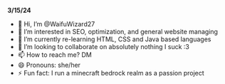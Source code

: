 **3/15/24**
- 👋 Hi, I’m @WaifuWizard27
- 👀 I’m interested in SEO, optimization, and general website managing
- 🌱 I’m currently re-learning HTML, CSS and Java based languages 
- 💞️ I’m looking to collaborate on absolutely nothing I suck :3
- 📫 How to reach me? DM
- 😄 Pronouns: she/her
- ⚡ Fun fact: I run a minecraft bedrock realm as a passion project

<!---
WaifuWizard27/WaifuWizard27 is a ✨ special ✨ repository because its `README.md` (this file) appears on your GitHub profile.
You can click the Preview link to take a look at your changes.
--->
